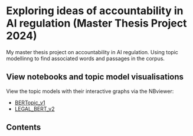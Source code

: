 # Exploring ideas of accountability in AI regulation (Master Thesis Project 2024)

My master thesis project on accountability in AI regulation. Using topic modellinng to find associated words and passages in the corpus.


## View notebooks and topic model visualisations
View the topic models with their interactive graphs via the NBviewer:

- [BERTopic_v1]()
- [LEGAL_BERT_v2](https://nbviewer.org/github/v1alina/thesis/blob/main/LEGAL_BERT_v2.ipynb)


## Contents



